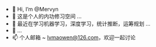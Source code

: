 - 👋 Hi, I’m @Mervyn
- 👀 这是个人的内功修习空间 ...
- 🌱 最近在学习机器学习，深度学习，统计推断，运筹规划 ...
- 💞️  ...
- 📫 个人邮箱 ~ lvmaowen@126.com，欢迎一起讨论
<!---
Mervyn2/Mervyn2 is a ✨ special ✨ repository because its `README.md` (this file) appears on your GitHub profile.
You can click the Preview link to take a look at your changes.
--
